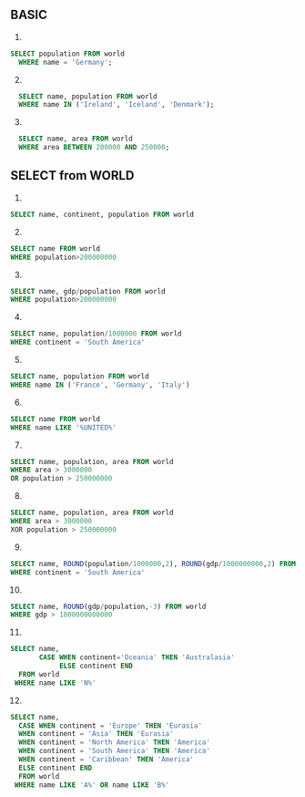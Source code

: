 
## BASIC

1.
```sql
SELECT population FROM world
  WHERE name = 'Germany';
```

2.
```sql
  SELECT name, population FROM world
  WHERE name IN ('Ireland', 'Iceland', 'Denmark');
```

3.
```sql
  SELECT name, area FROM world
  WHERE area BETWEEN 200000 AND 250000;
```

## SELECT from WORLD

1.
```sql
SELECT name, continent, population FROM world
```

2.
```sql
SELECT name FROM world
WHERE population>200000000
```
3.
```sql
SELECT name, gdp/population FROM world
WHERE population>200000000
```
4.
```sql
SELECT name, population/1000000 FROM world
WHERE continent = 'South America'
```
5.
```sql
SELECT name, population FROM world
WHERE name IN ('France', 'Germany', 'Italy')
```
6.
```sql
SELECT name FROM world
WHERE name LIKE '%UNITED%'
```
7.
```sql
SELECT name, population, area FROM world
WHERE area > 3000000
OR population > 250000000
```
8.
```sql
SELECT name, population, area FROM world
WHERE area > 3000000
XOR population > 250000000
```
9.
```sql
SELECT name, ROUND(population/1000000,2), ROUND(gdp/1000000000,2) FROM world
WHERE continent = 'South America'
```
10.
```sql
SELECT name, ROUND(gdp/population,-3) FROM world
WHERE gdp > 1000000000000
```
11.
```sql
SELECT name,
       CASE WHEN continent='Oceania' THEN 'Australasia'
            ELSE continent END
  FROM world
 WHERE name LIKE 'N%'
 ```
12.
```sql
SELECT name,
  CASE WHEN continent = 'Europe' THEN 'Eurasia'
  WHEN continent = 'Asia' THEN 'Eurasia'
  WHEN continent = 'North America' THEN 'America'
  WHEN continent = 'South America' THEN 'America'
  WHEN continent = 'Caribbean' THEN 'America'
  ELSE continent END
  FROM world
 WHERE name LIKE 'A%' OR name LIKE 'B%'
```
